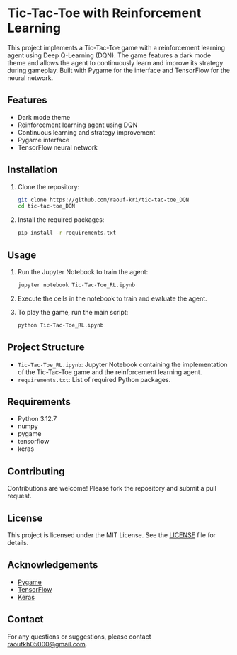 # Tic-Tac-Toe with Reinforcement Learning

This project implements a Tic-Tac-Toe game with a reinforcement learning agent using Deep Q-Learning (DQN). The game features a dark mode theme and allows the agent to continuously learn and improve its strategy during gameplay. Built with Pygame for the interface and TensorFlow for the neural network.

## Features

- Dark mode theme
- Reinforcement learning agent using DQN
- Continuous learning and strategy improvement
- Pygame interface
- TensorFlow neural network

## Installation

1. Clone the repository:
    ```sh
    git clone https://github.com/raouf-kri/tic-tac-toe_DQN
    cd tic-tac-toe_DQN
    ```
2. Install the required packages:
    ```sh
    pip install -r requirements.txt
    ```

## Usage

1. Run the Jupyter Notebook to train the agent:
    ```sh
    jupyter notebook Tic-Tac-Toe_RL.ipynb
    ```

2. Execute the cells in the notebook to train and evaluate the agent.

3. To play the game, run the main script:
    ```sh
    python Tic-Tac-Toe_RL.ipynb
    ```

## Project Structure

- `Tic-Tac-Toe_RL.ipynb`: Jupyter Notebook containing the implementation of the Tic-Tac-Toe game and the reinforcement learning agent.
- `requirements.txt`: List of required Python packages.

## Requirements

- Python 3.12.7
- numpy
- pygame
- tensorflow
- keras

## Contributing

Contributions are welcome! Please fork the repository and submit a pull request.

## License

This project is licensed under the MIT License. See the [LICENSE](LICENSE) file for details.

## Acknowledgements

- [Pygame](https://www.pygame.org/)
- [TensorFlow](https://www.tensorflow.org/)
- [Keras](https://keras.io/)

## Contact

For any questions or suggestions, please contact [raoufkh05000@gmail.com](mailto:raoufkh05000@gmail.com).
